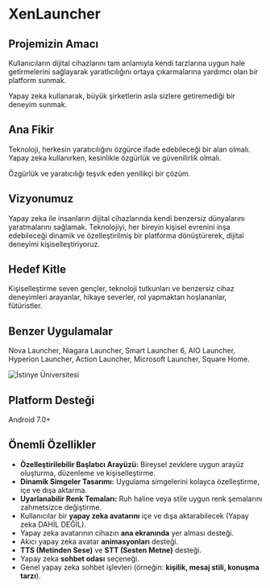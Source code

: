 
# XenLauncher
  

## Projemizin Amacı

Kullanıcıların dijital cihazlarını tam anlamıyla kendi tarzlarına uygun hale getirmelerini sağlayarak yaratlıcılığını ortaya çıkarmalarına yardımcı olan bir platform sunmak.

Yapay zeka kullanarak, büyük şirketlerin asla sizlere getiremediği bir deneyim sunmak.

## Ana Fikir 

Teknoloji, herkesin yaratıcılığını özgürce ifade edebileceği bir alan olmalı. Yapay zeka kullanırken, kesinlikle özgürlük ve güvenilirlik olmalı.

Özgürlük ve yaratıcılığı teşvik eden yenilikçi bir çözüm.

  

## Vizyonumuz

Yapay zeka ile insanların dijital cihazlarında kendi benzersiz dünyalarını yaratmalarını sağlamak. Teknolojiyi, her bireyin kişisel evrenini inşa edebileceği dinamik ve özelleştirilmiş bir platforma dönüştürerek, dijital deneyimi kişiselleştiriyoruz.


## Hedef Kitle

Kişiselleştirme seven gençler, teknoloji tutkunları ve benzersiz cihaz deneyimleri arayanlar, hikaye severler, rol yapmaktan hoşlananlar, fütüristler.
  
## Benzer Uygulamalar

Nova Launcher, Niagara Launcher, Smart Launcher 6, AIO Launcher, Hyperion Launcher, Action Launcher, Microsoft Launcher, Square Home.

![İstinye Üniversitesi](https://files.catbox.moe/5ruvo9.webp)

## Platform Desteği

Android 7.0+

## Önemli Özellikler

- **Özelleştirilebilir Başlatıcı Arayüzü:** Bireysel zevklere uygun arayüz oluşturma, düzenleme ve kişiselleştirme.  
- **Dinamik Simgeler Tasarımı:** Uygulama simgelerini kolayca özelleştirme, içe ve dışa aktarma.  
- **Uyarlanabilir Renk Temaları:** Ruh haline veya stile uygun renk şemalarını zahmetsizce değiştirme. 
- Kullanıcılar bir **yapay zeka avatarını** içe ve dışa aktarabilecek (Yapay zeka DAHİL DEĞİL).  
- Yapay zeka avatarının cihazın **ana ekranında** yer alması desteği.  
- Akıcı yapay zeka avatar **animasyonları** desteği.  
- **TTS (Metinden Sese)** ve **STT (Sesten Metne)** desteği.  
- Yapay zeka **sohbet odası** seçeneği.  
- Genel yapay zeka sohbet işlevleri (örneğin: **kişilik, mesaj stili, konuşma tarzı**).  
  
  

